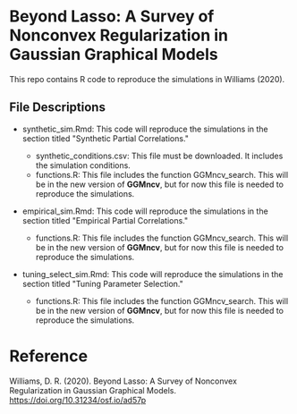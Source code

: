 # Beyond Lasso: A Survey of Nonconvex Regularization in Gaussian Graphical Models

This repo contains R code to reproduce the simulations in Williams (2020).

## File Descriptions

* synthetic_sim.Rmd: This code will reproduce the simulations in the section titled "Synthetic Partial Correlations."
  * synthetic_conditions.csv: This file must be downloaded. It includes the simulation conditions.
  * functions.R: This file includes the function GGMncv_search. This will be in the new version of **GGMncv**, 
    but for now this file is needed to reproduce the simulations.

* empirical_sim.Rmd: This code will reproduce the simulations in the section titled "Empirical Partial Correlations."
  * functions.R: This file includes the function GGMncv_search. This will be in the new version of **GGMncv**, 
    but for now this file is needed to reproduce the simulations.

* tuning_select_sim.Rmd: This code will reproduce the simulations in the section titled "Tuning Parameter Selection."
  * functions.R: This file includes the function GGMncv_search. This will be in the new version of **GGMncv**, 
    but for now this file is needed to reproduce the simulations.


# Reference
Williams, D. R. (2020). Beyond Lasso: A Survey of Nonconvex Regularization in Gaussian Graphical Models. https://doi.org/10.31234/osf.io/ad57p

